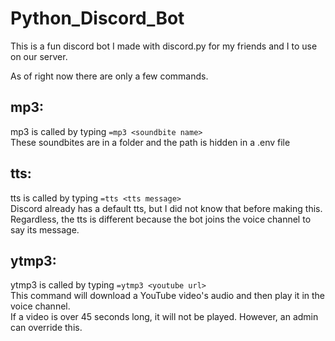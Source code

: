 # Python_Discord_Bot

This is a fun discord bot I made with discord.py for my friends and I to use on our server.

As of right now there are only a few commands.  

## mp3: 
mp3 is called by typing `=mp3 <soundbite name>`  
  These soundbites are in a folder and the path is hidden in a .env file  
  
## tts:   
tts is called by typing `=tts <tts message>`  
  Discord already has a default tts, but I did not know that before making this.  
  Regardless, the tts is different because the bot joins the voice channel to say its message.  
  
## ytmp3: 
ytmp3 is called by typing `=ytmp3 <youtube url>`  
  This command will download a YouTube video's audio and then play it in the voice channel.  
  If a video is over 45 seconds long, it will not be played. However, an admin can override this.  
